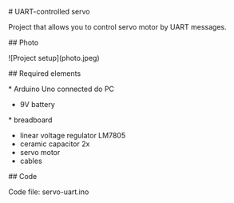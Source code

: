 \# UART-controlled servo







Project that allows you to control servo motor by UART messages.







\## Photo



!\[Project setup](photo.jpeg)







\## Required elements



\* Arduino Uno connected do PC

* 9V battery

\* breadboard

* linear voltage regulator LM7805
* ceramic capacitor 2x
* servo motor
* cables





\## Code



Code file: servo-uart.ino









